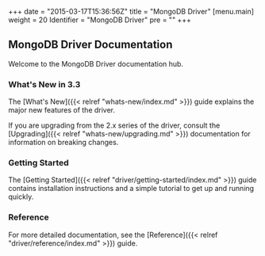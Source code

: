 +++
date = "2015-03-17T15:36:56Z"
title = "MongoDB Driver"
[menu.main]
  weight = 20
  Identifier = "MongoDB Driver"
  pre = "<i class='fa fa-arrows-h'></i>"
+++

## MongoDB Driver Documentation

Welcome to the MongoDB Driver documentation hub.


### What's New in 3.3

The [What's New]({{< relref "whats-new/index.md" >}}) guide explains the major new features of the driver. 

If you are upgrading from the 2.x series of the driver, consult the [Upgrading]({{< relref "whats-new/upgrading.md" >}}) documentation for 
information on breaking changes. 


### Getting Started

The [Getting Started]({{< relref "driver/getting-started/index.md" >}}) guide contains installation instructions
and a simple tutorial to get up and running quickly.

### Reference

For more detailed documentation, see the [Reference]({{< relref "driver/reference/index.md" >}}) guide.
